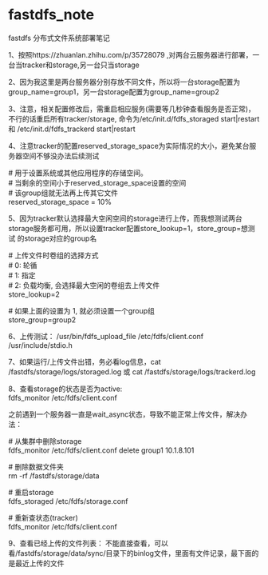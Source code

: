 # fastdfs_note
fastdfs 分布式文件系统部署笔记

1、按照https://zhuanlan.zhihu.com/p/35728079 ,对两台云服务器进行部署，一台当tracker和storage,另一台只当storage

2、因为我这里是两台服务器分别存放不同文件，所以将一台storage配置为group_name=group1，另一台storage配置为group_name=group2

3、注意，相关配置修改后，需重启相应服务(需要等几秒钟查看服务是否正常)，不行的话重启所有tracker/storage, 命令为/etc/init.d/fdfs_storaged start|restart
  和 /etc/init.d/fdfs_trackerd start|restart
  
4、注意tracker的配置reserved_storage_space为实际情况的大小，避免某台服务器空间不够没办法后续测试

\# 用于设置系统或其他应用程序的存储空间。<br>
\# 当剩余的空间小于reserved_storage_space设置的空间<br>
\# 该group组就无法再上传其它文件<br>
reserved_storage_space = 10%

5、因为tracker默认选择最大空闲空间的storage进行上传，而我想测试两台storage服务都可用，所以设置tracker配置store_lookup=1，store_group=想测试
的storage对应的group名

\# 上传文件时卷组的选择方式<br>
\# 0: 轮循<br>
\# 1: 指定<br>
\# 2: 负载均衡, 会选择最大空闲的卷组去上传文件<br>
store_lookup=2<br>
 
\# 如果上面的设置为 1, 就必须设置一个group组<br>
store_group=group2<br>

6、上传测试：    /usr/bin/fdfs_upload_file /etc/fdfs/client.conf /usr/include/stdio.h

7、如果运行/上传文件出错，务必看log信息，cat /fastdfs/storage/logs/storaged.log 或 cat /fastdfs/storage/logs/trackerd.log

8、查看storage的状态是否为active:    
fdfs_monitor /etc/fdfs/client.conf

之前遇到一个服务器一直是wait_async状态，导致不能正常上传文件，解决办法：

\# 从集群中删除storage<br>
fdfs_monitor /etc/fdfs/client.conf delete group1 10.1.8.101<br>
 
\# 删除数据文件夹<br>
rm -rf /fastdfs/storage/data<br>
 
\# 重启storage<br>
fdfs_storaged /etc/fdfs/storage.conf<br>
 
\# 重新查状态(tracker)<br>
fdfs_monitor /etc/fdfs/client.conf<br>

9、查看已经上传的文件列表：
不能直接查看，可以看/fastdfs/storage/data/sync/目录下的binlog文件，里面有文件记录，最下面的是最近上传的文件

